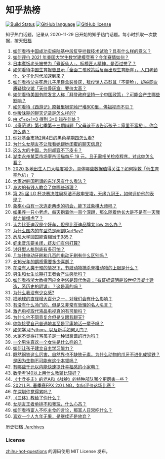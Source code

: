 # 知乎热榜
[![Build Status](https://github.com/ToWeLong/zhihu-hot-questions/workflows/CI/badge.svg)](https://github.com/ToWeLong/zhihu-hot-questions/actions)
[![GitHub language](https://img.shields.io/badge/language-golang-orange.svg)](https://golang.org/)
[![GitHub license](https://img.shields.io/github/license/ToWeLong/zhihu-hot-questions)](https://github.com/ToWeLong/zhihu-hot-questions/blob/main/LICENSE)

知乎热门话题，记录从 2020-11-29 日开始的知乎热门话题。每小时抓取一次数据，按天[归档](./archives)

<!-- BEGIN -->

1. [如何看待中国成功实施陆基中段反导拦截技术试验？具有什么样的意义？](https://www.zhihu.com/question/442907371)
1. [如何评价 2021 年美国大学生数学建模竞赛？今年赛情如何？](https://www.zhihu.com/question/440252527)
1. [日本煮饭老头被誉为「煮饭仙人」，标榜匠人精神，是否过誉了？](https://www.zhihu.com/question/56773677)
1. [如何看待中国生育报告显示「全面二孩政策后反而出现生育断崖」，人口老龄化、少子化时代加速到来？](https://www.zhihu.com/question/442679833)
1. [如何看待父亲死后儿子用鞋盒装骨灰，殡仪馆人员怼其「不要脸」，却被网友质疑殡仪馆「天价骨灰盒」要价太高？](https://www.zhihu.com/question/441101618)
1. [如何看待美国务院发言人称「拜登政府坚持一个中国政策」？可能会产生哪些影响？](https://www.zhihu.com/question/442788478)
1. [如何看待《西游记》原著里狮驼岭尸堆800里，佛祖视而不见？](https://www.zhihu.com/question/441627356)
1. [你暧昧期的聊天记录是怎么样的?](https://www.zhihu.com/question/356579521)
1. [由 x²+x+1=0 得到 3=0 错在何处？](https://www.zhihu.com/question/309863493)
1. [《奇葩说》第七季第十三期辩题「父母该不该告诉孩子：家里不富裕」，你会怎么选？](https://www.zhihu.com/question/442875176)
1. [你对基金市场2月4日的黑色星期四怎么看?](https://www.zhihu.com/question/442804794)
1. [为什么女朋友不让我看她跟她闺蜜的聊天信息?](https://www.zhihu.com/question/411657705)
1. [这么大的中国，为何却容不下皮卡？](https://www.zhihu.com/question/48425484)
1. [湖南永州某菜市场宰杀活猫每斤 19 元，且无需相关检疫程序，对此你怎么看？](https://www.zhihu.com/question/442836265)
1. [2020 多地出生人口大幅度减少，具体哪些数据值得关注？如何挽救「低生育率危机」？](https://www.zhihu.com/question/442415462)
1. [大家对韩国所谓的东洋风有什么看法？](https://www.zhihu.com/question/440395108)
1. [身边的有钱人教会了你哪些道理？](https://www.zhihu.com/question/430653175)
1. [第 25 届 LG 杯决赛决胜局柯洁不敌申旻埈，无缘九冠王，如何评价他的表现？](https://www.zhihu.com/question/442835662)
1. [象棋小白有一次连走两步的机会，能下过象棋大师吗？](https://www.zhihu.com/question/442313342)
1. [如果养一只小老虎，每天抱着他一百个深蹲，那么随着他长大是不是有一天我就力能缚虎了？](https://www.zhihu.com/question/437834455)
1. [认为比亚迪汉是个好车，但是比亚迪品牌太 low 怎么办？](https://www.zhihu.com/question/431492053)
1. [为什么国内的车型总是阉割CarPlay?](https://www.zhihu.com/question/437691000)
1. [悉尼大学回国能否相当于985？](https://www.zhihu.com/question/266843003)
1. [虾米音乐要关闭，虾友们有何打算?](https://www.zhihu.com/question/432893433)
1. [讨好型人格到底有多可怕？](https://www.zhihu.com/question/268633341)
1. [几块钱电动牙刷和几百的电动牙刷有什么区别吗？](https://www.zhihu.com/question/324119500)
1. [长16光年的鹊桥需要多少喜鹊？](https://www.zhihu.com/question/437676937)
1. [在没有人类干预的情况下，节肢动物捕杀脊椎动物的上限是什么？](https://www.zhihu.com/question/419117531)
1. [男生和女生长期打王者会产生感觉吗？](https://www.zhihu.com/question/381907583)
1. [如何看待浙大教授回应金字塔是现代伪造：「有证据证明是19世纪混凝土建造，系历史的阴谋」？这是真的吗？](https://www.zhihu.com/question/442684518)
1. [为什么我没有少女感?](https://www.zhihu.com/question/437488060)
1. [把地球的直径增大百分之一，对我们会有什么影响？](https://www.zhihu.com/question/441848439)
1. [有没有什么冷门的，但是又非常有哲理的名人名言？](https://www.zhihu.com/question/25957907)
1. [激光电视取代液晶电视真的有可能吗？](https://www.zhihu.com/question/351674418)
1. [为什么他不同意复合但是又跟我聊天?](https://www.zhihu.com/question/368045977)
1. [你能接受自己普通地甚至是平庸地活一辈子吗？](https://www.zhihu.com/question/442092262)
1. [如何学习Python，以及新手如何入门？](https://www.zhihu.com/question/28006092)
1. [大家不觉得打骂孩子是一种很离谱的行为吗？](https://www.zhihu.com/question/438387971)
1. [一个男生喜欢一个女生是什么样的？](https://www.zhihu.com/question/390606009)
1. [如何让孩子建立自主学习能力？](https://www.zhihu.com/question/437375149)
1. [既然钢铁这么厉害，自然界也不缺铁元素，为什么动物的爪牙不进化成钢铁？是因为生物不可能有这个本领吗？](https://www.zhihu.com/question/442527208)
1. [有哪些千元以内能快速提升幸福感的小家电？](https://www.zhihu.com/question/408002449)
1. [数学考140以上用什么教辅比较好？](https://www.zhihu.com/question/442351286)
1. [《士兵突击》的老A和《战狼》的特种部队哪个更厉害一些？](https://www.zhihu.com/question/336084301)
1. [2021 LPL 春季赛FPX 2:0 LNG，如何评价这场比赛？](https://www.zhihu.com/question/442866971)
1. [在深圳你觉得累吗？](https://www.zhihu.com/question/304838170)
1. [《三体》教给了你什么？](https://www.zhihu.com/question/441156117)
1. [女朋友王者单排不和我玩，什么心态？](https://www.zhihu.com/question/438791687)
1. [如何看待富人不吃主食的言论，那富人日常吃什么？](https://www.zhihu.com/question/442494190)
1. [喜欢一个人九年无果，是继续还是放弃？](https://www.zhihu.com/question/442430684)

<!-- END -->

历史归档 [./archives](./archives)


### License
[zhihu-hot-questions](https://github.com/towelong/zhihu-hot-questions) 的源码使用 MIT License 发布。